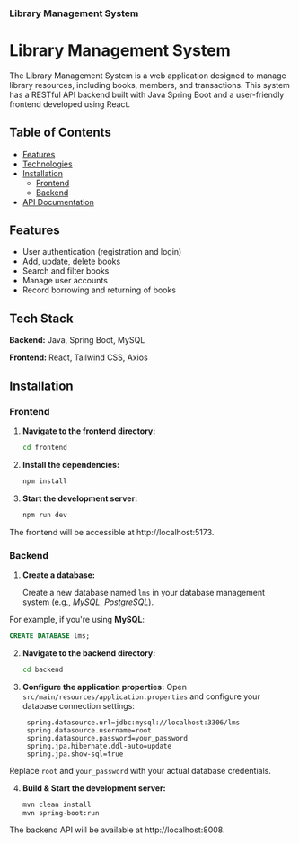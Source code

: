 ### Library Management System


# Library Management System

The Library Management System is a web application designed to manage library resources, including books, members, and transactions. This system has a RESTful API backend built with Java Spring Boot and a user-friendly frontend developed using React.

## Table of Contents

- [Features](#features)
- [Technologies](#tech-stack)
- [Installation](#installation)
  - [Frontend](#frontend)
  - [Backend](#backend)
- [API Documentation](#api-documentation)


## Features

- User authentication (registration and login)
- Add, update, delete books
- Search and filter books
- Manage user accounts
- Record borrowing and returning of books

## Tech Stack

**Backend:** Java, Spring Boot, MySQL

**Frontend:** React, Tailwind CSS, Axios


## Installation


### Frontend

1. **Navigate to the frontend directory:**
   ```bash
   cd frontend
   ```

2. **Install the dependencies:**
   ```bash
   npm install
   ```
3. **Start the development server:**
    ```bash
   npm run dev
   ```
The frontend will be accessible at http://localhost:5173.

### Backend

1. **Create a database:**
  
    Create a new database named `lms` in your database management system (e.g., *MySQL*, *PostgreSQL*).

  For example, if you're using **MySQL**:
   ```sql
   CREATE DATABASE lms;
   ```

2. **Navigate to the backend directory:**
   ```bash
   cd backend
   ```

3. **Configure the application properties:**
  Open `src/main/resources/application.properties` and configure your database connection settings:
   ```properties
    spring.datasource.url=jdbc:mysql://localhost:3306/lms
    spring.datasource.username=root
    spring.datasource.password=your_password
    spring.jpa.hibernate.ddl-auto=update
    spring.jpa.show-sql=true
   ```
  Replace `root` and `your_password` with your actual database credentials.

4. **Build & Start the development server:**
    ```bash
    mvn clean install
    mvn spring-boot:run
   ```
The backend API will be available at http://localhost:8008.
